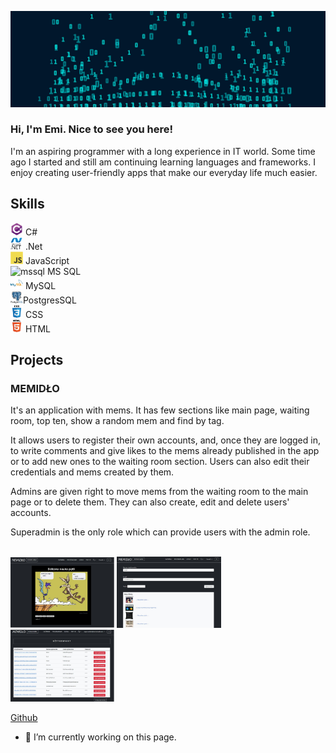 ![](Baner.jpg)

### Hi, I'm Emi. Nice to see you here!
I'm an aspiring programmer with a long experience in IT world. Some time ago I started and still am continuing learning languages and frameworks. I enjoy creating user-friendly apps that make our everyday life much easier.

## Skills
<img src="https://raw.githubusercontent.com/devicons/devicon/master/icons/csharp/csharp-original.svg" alt="csharp" width="20" height="20"/> C#\
<img src="https://raw.githubusercontent.com/devicons/devicon/master/icons/dot-net/dot-net-original-wordmark.svg" alt="dotnet" width="20" height="20"/> .Net\
<img src="https://raw.githubusercontent.com/devicons/devicon/master/icons/javascript/javascript-original.svg" alt="javascript" width="20" height="20"/> JavaScript\
<img src="https://www.svgrepo.com/show/303229/microsoft-sql-server-logo.svg" alt="mssql" width="20" height="20"/> MS SQL\
 <img src="https://raw.githubusercontent.com/devicons/devicon/master/icons/mysql/mysql-original-wordmark.svg" alt="mysql" width="20" height="20"/> MySQL\
<img src="https://raw.githubusercontent.com/devicons/devicon/master/icons/postgresql/postgresql-original-wordmark.svg" alt="postgresql" width="20" height="20"/>PostgresSQL\
<img src="https://raw.githubusercontent.com/devicons/devicon/master/icons/css3/css3-original-wordmark.svg" alt="css3" width="20" height="20"/>  CSS \
<img src="https://raw.githubusercontent.com/devicons/devicon/master/icons/html5/html5-original-wordmark.svg" alt="html5" width="20" height="20"/> HTML

## Projects
### MEMIDŁO 
 It's an application with mems. It has few sections like main page, waiting room, top ten, show a random mem and find by tag.

It allows users to register their own accounts, and, once they are logged in, to write comments and give likes to the mems already published in the app or to add new ones to the waiting room section. Users can also edit their credentials and mems created by them.

Admins are given right to move mems from the waiting room to the main page or to delete them. They can also create, edit and delete users' accounts.

Superadmin is the only role which can provide users with the admin role.

\
<img src="https://github.com/emilia-wasilewska/emilia-wasilewska/blob/main/app.JPG" width="33%"/>
<img src="https://github.com/emilia-wasilewska/emilia-wasilewska/blob/main/usersprofile.JPG" width="33%"/>
<img src="https://github.com/emilia-wasilewska/emilia-wasilewska/blob/main/adminspanel.JPG" width="33%"/>

<a href="https://github.com/emilia-wasilewska/Memidlo">Github<a/>
- 🔭 I’m currently working on this page. 





